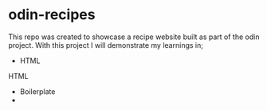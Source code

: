 # odin-recipes
This repo was created to showcase a recipe website built as part of the odin project. With this project I will demonstrate my learnings in;
- HTML

HTML
- Boilerplate
- 